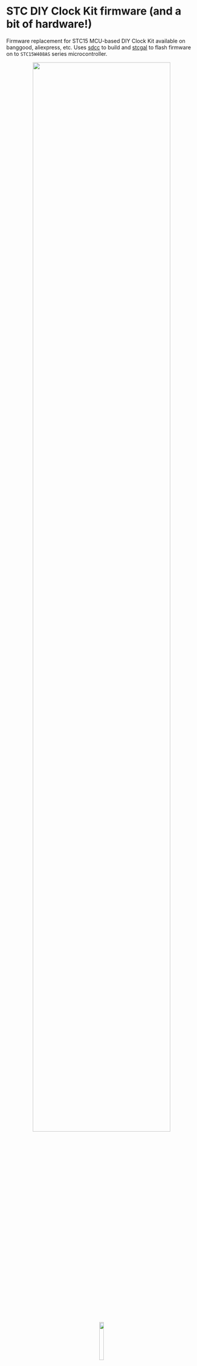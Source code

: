 # STC DIY Clock Kit firmware (and a bit of hardware!)

Firmware replacement for STC15 MCU-based DIY Clock Kit available on banggood, aliexpress, etc. Uses [sdcc](http://sdcc.sf.net) to build and [stcgal](https://github.com/grigorig/stcgal) to flash firmware on to `STC15W408AS` series microcontroller.


<p align="center" width="100%">
<img src="images/4d-front.jpg" width="85%"><br>
<img style="padding-top: 5px;padding-bottom: 2px;" width="16%" src="images/arrow.png"/><br>
<img src="docs/6-digit/v1/images/6d-front-4.jpg">
</p>

## Intro

This repo is forked from [https://github.com/zerog2k/stc_diyclock](https://github.com/zerog2k/stc_diyclock), which has been archived.

### Hardware versions

> There are multiple revisions/versions of this DIY kit. The version I have is based on the `STC15W408AS` microcontroller, it doesn't have the 3rd button and the music chip (the documentation is here: [1](docs/manuals/Manual_STC15W408AS-no-music-chip-1.jpg), [2](docs/manuals/Manual_STC15W408AS-no-music-chip-1.jpg)). 
> If your version is different from mine, please consider using the original repo instead.

## Quick links
- [6 digit (HH:MM:SS) modification](docs/6-digit/v1/6-digit.md)
- [Time synchronization (GPS / NTP)](docs/nmea/NMEA.md)
- [New firmware operation flow  (4 digit)](docs/4-digit-clock-operational-flow.png)

## Changelog
### June 2025:
- Added the ability to adjust display brightness

### December 2024:
 - Updated ESP8266 script for NTP synchronization
 - Improved documentation
 - Major refactoring, improved code quality and readability, reduced firmware size
 - Fixed a bug in the NMEA crc calculation logic
 - Added an inactivity timer - the clock will go into normal mode from any screen if no buttons are pressed for 10 seconds
  
### November 2024:

- Added support for the [6-digit (HH:MM:SS)](docs/6-digit/v1/6-digit.md) version
- Updated documentation
- The firmware was tested for both 4-digit and 6-digit version

### October 2024:

- Improved auto-dimming logic
- Fixed compilation errors and improved code style
- Some changes in screens and button functions (according to my personal preferences)

## Features

| Name | Enabled by default | Constant(s) in code |
|---- | ----|----|
| Time display/set | N/A | N/A |
| Seconds display/reset | N/A | N/A |
| Automatic display dimming | N/A | N/A |
| Adjusting display brightness | N/A | N/A |
| 12/24 hour modes| Yes | WITHOUT_H12_24_SWITCH |
| Date display/set (MM/YY or YY/MM) | Yes | WITHOUT_DATE |
| Day of week | Yes | WITHOUT_WEEKDAY, AUTO_SHOW_WEEKDAY |
| Year | Yes | WITHOUT_DATE, AUTO_SHOW_DATE |
| Temperature display in C or F (with user-defined offset adjustment) | Yes | AUTO_SHOW_TEMPERATURE |
| Alarm with snooze | Yes | WITHOUT_ALARM |
| Hourly chime | Yes | WITHOUT_CHIME |
| [Time synchronization](docs/nmea/NMEA.md) via GPS or NTP protocol | No | WITH_NMEA, WITH_NMEA_DEVICE_SWITCH |
| [6 digit (HH:MM:SS) version](docs/6-digit/v1/6-digit.md) support | No | SIX_DIGITS |
| Inactivity timer | Yes | WITHOUT_INACTIVITY_TIMER |

Most features can be enabled or disabled using the corresponding compilation constants.

## Hardware

* DIY LED Clock kit, based on `STC15W408AS` and `DS1302`
* Connected to PC via cheap USB-UART adapter, e.g. CP2102, CH340G
![USB-TTL adapter](images/usb-ttl.jpg)
  

## Connection
| P1 header | UART adapter |
|-----------|--------------|
| P3.1      | RXD          |
| P3.0      | TXD          |
| GND       | GND          |
| 5V        | 5V           |

## Requirements
* linux or mac (windows untested, but should work)
* sdcc installed and in the path (recommend sdcc >= 3.5.0)
* stcgal (or optionally stc-isp). Note you can either do `git clone --recursive ...` when you check this repo out, or do `git submodule update --init --recursive` in order to fetch stcgal.

## Usage

```
make clean
make
make flash
```

> When calling `make` without arguments, the firmware is built for the 4-digit version and without NMEA support.

Other options:

* 6-digit version with NMEA support
```
make MOD6=1 NMEA=1
```

* 6-digit version without NMEA support
```
make MOD6=1 NMEA=0
```

* 4-digit version with NMEA support
```
make MOD4=1 NMEA=1
```

### makefile options
* serial port:
`STCGALPORT=/dev/ttyUSB0`

* other options:
`STCGALOPTS="-l 9600 -b 9600"`

* flashing STC15W408AS:
`STCGALPROT="stc15"`

## Use STC-ISP flash tool
Instead of stcgal, you could alternatively use the official stc-isp tool, e.g stc-isp-15xx-v6.85I.exe, to flash.
A windows app, but also works fine for me under mac and linux with wine.

~**note** due to optimizations that make use of "eeprom" section for holding lookup tables, if you are using 4k flash model mcu AND if using stc-isp tool, you must flash main.hex (as code file) and eeprom.hex (as eeprom file). (Ignore stc-isp warning about exceeding space when loading code file.)~ (not really needed anymore as current build is within 4k code)
To generate eeprom.hex, run:
```
make eeprom
```

## Clock assumptions
For STC15F204EA, some of the code assumes 11.0592 MHz internal RC system clock (set by stc-isp or stcgal).
For example, delay routines might need to be adjusted if this is different. (Most timing has been moved to hardware timers.)

## Disclaimers
This code is provided as-is, with NO guarantees or liabilities.
As the original firmware loaded on an STC MCU cannot be downloaded or backed up, it cannot be restored. If you are not comfortable with experimenting, I suggest obtaining another blank STC MCU and using this to test, so that you can move back to original firmware, if desired.

## Diagrams
- [New firmware operation flow  (4 digit)](docs/4-digit-clock-operational-flow.png)
- [Original firmware operation flow](docs/operation_flow_original.png)

## Acknowledgments
- [zerog2k](https://github.com/zerog2k) - for the alternative STC DIY Clock firmware and for maintaining the original repo for 6 years
- [venustrg](https://github.com/venustrg) - for implementing synchronization with NMEA devices

## References
http://www.stcmcu.com (mostly in Chinese)

sdcc user guide:
http://sdcc.sourceforge.net/doc/sdccman.pdf

some examples with NRF24L01+ board:
http://jjmz.free.fr/?tag=stc15l204

Maxim DS1302 datasheet:
http://datasheets.maximintegrated.com/en/ds/DS1302.pdf